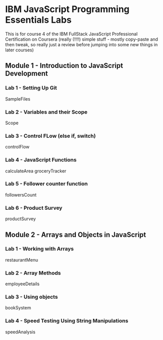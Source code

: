 # IBM JavaScript Programming Essentials Labs

This is for course 4 of the IBM FullStack JavaScript Professional Certification on Coursera
(really (!!!!) simple stuff - mostly copy-paste and then tweak, so really just a review before jumping into some new things in later courses)

## Module 1 - Introduction to JavaScript Development

### Lab 1 - Setting Up Git

SampleFiles

### Lab 2 - Variables and their Scope

Scope

### Lab 3 - Control FLow (else if, switch)

controlFlow

### Lab 4 - JavaScript Functions

calculateArea
groceryTracker

### Lab 5 - Follower counter function

followersCount

### Lab 6 - Product Survey

productSurvey

## Module 2 - Arrays and Objects in JavaScript

### Lab 1 - Working with Arrays

restaurantMenu

### Lab 2 - Array Methods

employeeDetails

### Lab 3 - Using objects

bookSystem

### Lab 4 - Speed Testing Using String Manipulations

speedAnalysis


